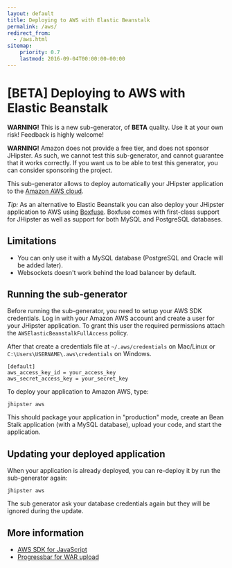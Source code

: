 ```yaml
---
layout: default
title: Deploying to AWS with Elastic Beanstalk
permalink: /aws/
redirect_from:
  - /aws.html
sitemap:
    priority: 0.7
    lastmod: 2016-09-04T00:00:00-00:00
---
```


# <i class="fa fa-cloud-upload"></i> [BETA] Deploying to AWS with Elastic Beanstalk

**WARNING!** This is a new sub-generator, of **BETA** quality. Use it at your own risk! Feedback is highly welcome!

**WARNING!** Amazon does not provide a free tier, and does not sponsor JHipster. As such, we cannot test this sub-generator, and cannot guarantee that it works correctly. If you want us to be able to test this generator, you can consider sponsoring the project.

This sub-generator allows to deploy automatically your JHipster application to the [Amazon AWS cloud](https://aws.amazon.com/).

<div class="alert alert-info"> <i>Tip:</i> As an alternative to Elastic Beanstalk you can also deploy your JHipster application to AWS using <a href="{{ site.url }}/boxfuse/">Boxfuse</a>.  
Boxfuse comes with first-class support for JHipster as well as support for both MySQL and PostgreSQL databases.</div>

## Limitations

*   You can only use it with a MySQL database (PostgreSQL and Oracle will be added later).
*   Websockets doesn't work behind the load balancer by default.

## Running the sub-generator

Before running the sub-generator, you need to setup your AWS SDK credentials.  Log in with your Amazon AWS account and create a user for your JHipster application. To grant this user the required permissions attach the `AWSElasticBeanstalkFullAccess` policy.

After that create a credentials file at `~/.aws/credentials` on Mac/Linux or `C:\Users\USERNAME\.aws\credentials` on Windows.

```
[default]
aws_access_key_id = your_access_key
aws_secret_access_key = your_secret_key
```

To deploy your application to Amazon AWS, type:

`jhipster aws`

This should package your application in "production" mode, create an Bean Stalk application (with a MySQL database), upload your code, and start the application.

## Updating your deployed application

When your application is already deployed, you can re-deploy it by run the sub-generator again:

`jhipster aws`

The sub generator ask your database credentials again but they will be ignored during the update.

## More information

*   [AWS SDK for JavaScript](http://aws.amazon.com/sdk-for-node-js)
*   [Progressbar for WAR upload](https://github.com/tj/node-progress)
